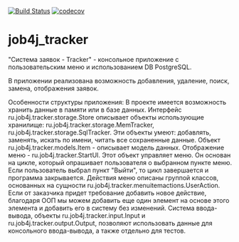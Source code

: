 [![Build Status](https://travis-ci.com/Slepchenko/job4j_tracker.svg?branch=master)](https://travis-ci.com/Slepchenko/job4j_tracker)
[![codecov](https://codecov.io/gh/Slepchenko/job4j_tracker/branch/master/graph/badge.svg?token=N3BJPATQT5)](https://codecov.io/gh/Slepchenko/job4j_tracker)

# job4j_tracker

"Система заявок - Tracker" - консольное приложение с пользовательским меню и использованием DB PostgreSQL.

В приложении реализована возможность добавления, удаление, поиск, замена, отображения заявок.

Особенности структуры приложения:
    В проекте имеется возможность хранить данные в памяти или в базе данных.
    Интерфейс ru.job4j.tracker.storage.Store описывает объекты использующие хранилище: ru.job4j.tracker.storage.MemTracker, ru.job4j.tracker.storage.SqlTracker. Эти объекты умеют: добавлять, заменять, искать по имени, читать все сохраненные данные.
    Объект ru.job4j.tracker.models.Item - описывает модель данных.
    Отображение меню - ru.job4j.tracker.StartUI. Этот объект управляет меню. Он основан на цикле, который опрашивает пользователя о выбранном пункте меню. Если пользователь выбрал пункт "Выйти", то цикл завершается и программа закрывается.
    Действия меню описаны группой классов, основанных на сущности ru.job4j.tracker.menuitemactions.UserAction. Если от заказчика придет требование добавить новое действие, благодаря ООП мы можем добавить еще один элемент на основе этого элемента и добавить его в систему без изменений.
    Система ввода-вывода, объекты ru.job4j.tracker.input.Input и ru.job4j.tracker.output.Output, позволяют использовать данные для консольного ввода-вывода, а также отдельно для тестов.
